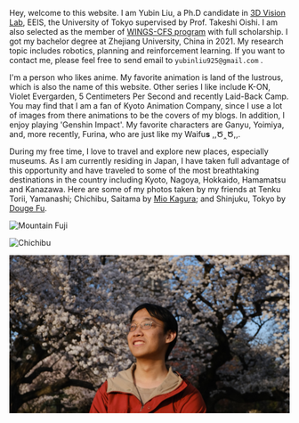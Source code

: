 Hey, welcome to this website. I am Yubin Liu, a Ph.D candidate in [3D Vision Lab](https://www.cvl.iis.u-tokyo.ac.jp/), EEIS, the University of Tokyo supervised by Prof. Takeshi Oishi. I am also selected as the member of [WINGS-CFS program](https://cfs.t.u-tokyo.ac.jp/) with full scholarship. I got my bachelor degree at Zhejiang University, China in 2021. My research topic includes robotics, planning and reinforcement learning. If you want to contact me, please feel free to send email to `yubinliu925@gmail.com` . 

I'm a person who likes anime. My favorite animation is land of the lustrous, which is also the name of this website. Other series I like include K-ON, Violet Evergarden, 5 Centimeters Per Second and recently Laid-Back Camp. You may find that I am a fan of Kyoto Animation Company, since I use a lot of images from there animations to be the covers of my blogs. In addition, I enjoy playing 'Genshin Impact'. My favorite characters are Ganyu, Yoimiya, and, more recently, Furina, who are just like my Waifu**s** ,,Ծ‸Ծ,,.

During my free time, I love to travel and explore new places, especially museums. As I am currently residing in Japan, I have taken full advantage of this opportunity and have traveled to some of the most breathtaking destinations in the country including Kyoto, Nagoya, Hokkaido, Hamamatsu and Kanazawa. Here are some of my photos taken by my friends at Tenku Torii, Yamanashi; Chichibu, Saitama by [Mio Kagura](https://kagurua.com/); and Shinjuku, Tokyo by [Douge Fu](https://dougefla.github.io/).

![Mountain Fuji](/img/Interests/fujisan.jpg)

![Chichibu](/img/Interests/chichibu.jpg)

![Shinjuku](/img/Interests/sakura.jpg)